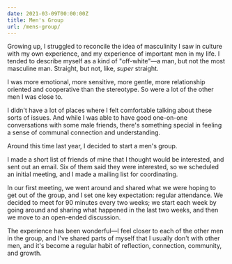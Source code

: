 ```yaml
---
date: 2021-03-09T00:00:00Z
title: Men's Group
url: /mens-group/
---
```


Growing up, I struggled to reconcile the idea of masculinity I saw in culture with my own experience, and my experience of important men in my life. I tended to describe myself as a kind of "off-white"—a man, but not the most masculine man. Straight, but not, like, _super_ straight.

I was more emotional, more sensitive, more gentle, more relationship oriented and cooperative than the stereotype. So were a lot of the other men I was close to.

I didn't have a lot of places where I felt comfortable talking about these sorts of issues. And while I was able to have good one-on-one conversations with some male friends, there's something special in feeling a sense of communal connection and understanding.

Around this time last year, I decided to start a men's group.

I made a short list of friends of mine that I thought would be interested, and sent out an email. Six of them said they were interested, so we scheduled an initial meeting, and I made a mailing list for coordinating.

In our first meeting, we went around and shared what we were hoping to get out of the group, and I set one key expectation: regular attendance. We decided to meet for 90 minutes every two weeks; we start each week by going around and sharing what happened in the last two weeks, and then we move to an open-ended discussion.

The experience has been wonderful—I feel closer to each of the other men in the group, and I've shared parts of myself that I usually don't with other men, and it's become a regular habit of reflection, connection, community, and growth.
